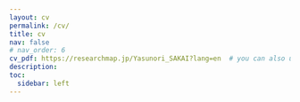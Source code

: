 ```yaml
---
layout: cv
permalink: /cv/
title: cv
nav: false
# nav_order: 6
cv_pdf: https://researchmap.jp/Yasunori_SAKAI?lang=en  # you can also use external links here
description:
toc:
  sidebar: left
---
```

